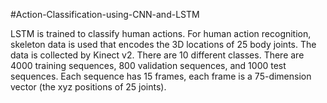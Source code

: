 #Action-Classification-using-CNN-and-LSTM

LSTM is trained to classify human actions. For human action recognition, skeleton data is used that encodes the 3D locations of 25 body joints. The data is collected by Kinect v2. There are 10 different classes. There are 4000 training sequences, 800 validation sequences, and 1000 test sequences. Each sequence has 15 frames, each frame is a 75-dimension vector (the xyz positions of 25 joints). 


